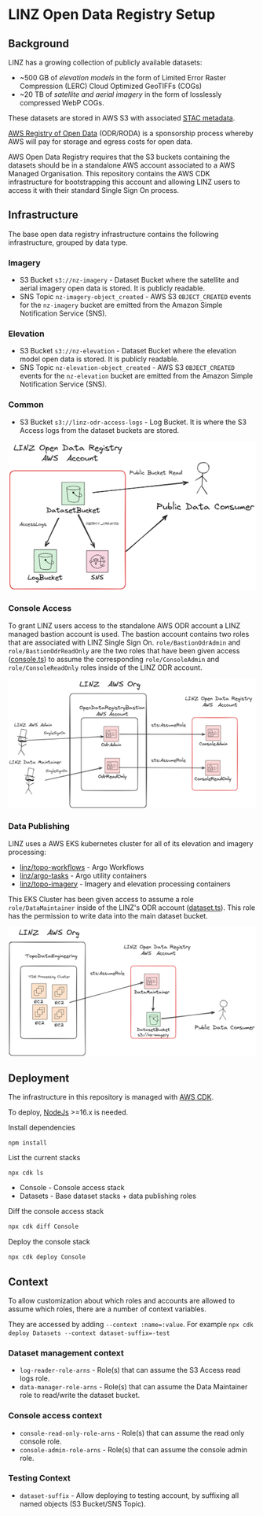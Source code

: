 # LINZ Open Data Registry Setup

## Background

LINZ has a growing collection of publicly available datasets:

- ~500 GB of _elevation models_ in the form of Limited Error Raster Compression (LERC) Cloud Optimized GeoTIFFs (COGs)
- ~20 TB of _satellite and aerial imagery_ in the form of losslessly compressed WebP COGs.

These datasets are stored in AWS S3 with associated [STAC metadata](https://stacspec.org/).

[AWS Registry of Open Data](https://registry.opendata.aws/) (ODR/RODA) is a sponsorship process whereby AWS will pay for storage and egress costs for open data.

AWS Open Data Registry requires that the S3 buckets containing the datasets should be in a standalone AWS account associated to a AWS Managed Organisation. This repository contains the AWS CDK infrastructure for bootstrapping this account and allowing LINZ users to access it with their standard Single Sign On process.

## Infrastructure

The base open data registry infrastructure contains the following infrastructure, grouped by data type.

### Imagery

- S3 Bucket `s3://nz-imagery` - Dataset Bucket where the satellite and aerial imagery open data is stored. It is publicly readable.
- SNS Topic `nz-imagery-object_created` - AWS S3 `OBJECT_CREATED` events for the `nz-imagery` bucket are emitted from the Amazon Simple Notification Service (SNS).

### Elevation

- S3 Bucket `s3://nz-elevation` - Dataset Bucket where the elevation model open data is stored. It is publicly readable.
- SNS Topic `nz-elevation-object_created` - AWS S3 `OBJECT_CREATED` events for the `nz-elevation` bucket are emitted from the Amazon Simple Notification Service (SNS).

### Common

- S3 Bucket `s3://linz-odr-access-logs` - Log Bucket. It is where the S3 Access logs from the dataset buckets are stored.

![Base Infrastructure](./static/BaseInfra.png)

### Console Access

To grant LINZ users access to the standalone AWS ODR account a LINZ managed bastion account is used. The bastion account contains two roles that are associated with LINZ Single Sign On. `role/BastionOdrAdmin` and `role/BastionOdrReadOnly` are the two roles that have been given access ([console.ts](./src/console.ts)) to assume the corresponding `role/ConsoleAdmin` and `role/ConsoleReadOnly` roles inside of the LINZ ODR account.

![Console Access](./static/ConsoleAccess.png)

### Data Publishing

LINZ uses a AWS EKS kubernetes cluster for all of its elevation and imagery processing:

- [linz/topo-workflows](https://github.com/linz/topo-workflows) - Argo Workflows
- [linz/argo-tasks](https://github.com/linz/argo-tasks) - Argo utility containers
- [linz/topo-imagery](https://github.com/linz/topo-imagery) - Imagery and elevation processing containers

This EKS Cluster has been given access to assume a role `role/DataMaintainer` inside of the LINZ's ODR account ([dataset.ts](./src/dataset.ts)). This role has the permission to write data into the main dataset bucket.

![Data Publishing](./static/DataPublishing.png)

## Deployment

The infrastructure in this repository is managed with [AWS CDK](https://github.com/aws/aws-cdk).

To deploy, [NodeJs](https://nodejs.org/en) >=16.x is needed.

Install dependencies

```
npm install
```

List the current stacks

```
npx cdk ls
```

- Console - Console access stack
- Datasets - Base dataset stacks + data publishing roles

Diff the console access stack

```bash
npx cdk diff Console
```

Deploy the console stack

```bash
npx cdk deploy Console
```

## Context

To allow customization about which roles and accounts are allowed to assume which roles, there are a number of context variables.

They are accessed by adding `--context :name=:value`. For example `npx cdk deploy Datasets --context dataset-suffix=-test`

### Dataset management context

- `log-reader-role-arns` - Role(s) that can assume the S3 Access read logs role.
- `data-manager-role-arns` - Role(s) that can assume the Data Maintainer role to read/write the dataset bucket.

### Console access context

- `console-read-only-role-arns` - Role(s) that can assume the read only console role.
- `console-admin-role-arns` - Role(s) that can assume the console admin role.

### Testing Context

- `dataset-suffix` - Allow deploying to testing account, by suffixing all named objects (S3 Bucket/SNS Topic).
